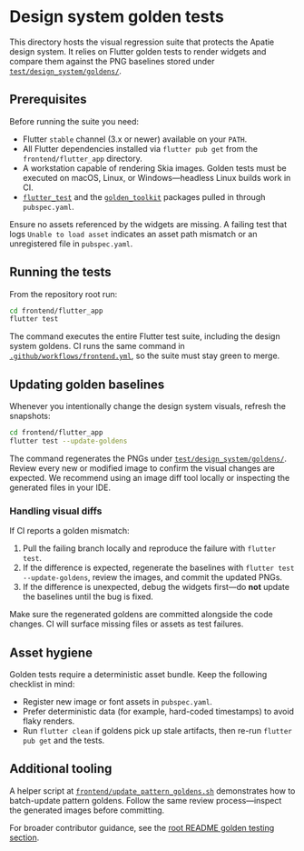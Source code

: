 # Design system golden tests

This directory hosts the visual regression suite that protects the Apatie design system. It relies on Flutter golden tests to render widgets and compare them against the PNG baselines stored under [`test/design_system/goldens/`](goldens/).

## Prerequisites

Before running the suite you need:

- Flutter `stable` channel (3.x or newer) available on your `PATH`.
- All Flutter dependencies installed via `flutter pub get` from the `frontend/flutter_app` directory.
- A workstation capable of rendering Skia images. Golden tests must be executed on macOS, Linux, or Windows—headless Linux builds work in CI.
- [`flutter_test`](https://api.flutter.dev/flutter/flutter_test/flutter_test-library.html) and the [`golden_toolkit`](https://pub.dev/packages/golden_toolkit) packages pulled in through `pubspec.yaml`.

Ensure no assets referenced by the widgets are missing. A failing test that logs `Unable to load asset` indicates an asset path mismatch or an unregistered file in `pubspec.yaml`.

## Running the tests

From the repository root run:

```bash
cd frontend/flutter_app
flutter test
```

The command executes the entire Flutter test suite, including the design system goldens. CI runs the same command in [`.github/workflows/frontend.yml`](../../.github/workflows/frontend.yml), so the suite must stay green to merge.

## Updating golden baselines

Whenever you intentionally change the design system visuals, refresh the snapshots:

```bash
cd frontend/flutter_app
flutter test --update-goldens
```

The command regenerates the PNGs under [`test/design_system/goldens/`](goldens/). Review every new or modified image to confirm the visual changes are expected. We recommend using an image diff tool locally or inspecting the generated files in your IDE.

### Handling visual diffs

If CI reports a golden mismatch:

1. Pull the failing branch locally and reproduce the failure with `flutter test`.
2. If the difference is expected, regenerate the baselines with `flutter test --update-goldens`, review the images, and commit the updated PNGs.
3. If the difference is unexpected, debug the widgets first—do **not** update the baselines until the bug is fixed.

Make sure the regenerated goldens are committed alongside the code changes. CI will surface missing files or assets as test failures.

## Asset hygiene

Golden tests require a deterministic asset bundle. Keep the following checklist in mind:

- Register new image or font assets in `pubspec.yaml`.
- Prefer deterministic data (for example, hard-coded timestamps) to avoid flaky renders.
- Run `flutter clean` if goldens pick up stale artifacts, then re-run `flutter pub get` and the tests.

## Additional tooling

A helper script at [`frontend/update_pattern_goldens.sh`](../update_pattern_goldens.sh) demonstrates how to batch-update pattern goldens. Follow the same review process—inspect the generated images before committing.

For broader contributor guidance, see the [root README golden testing section](../../README.md#design-system-golden-tests).
